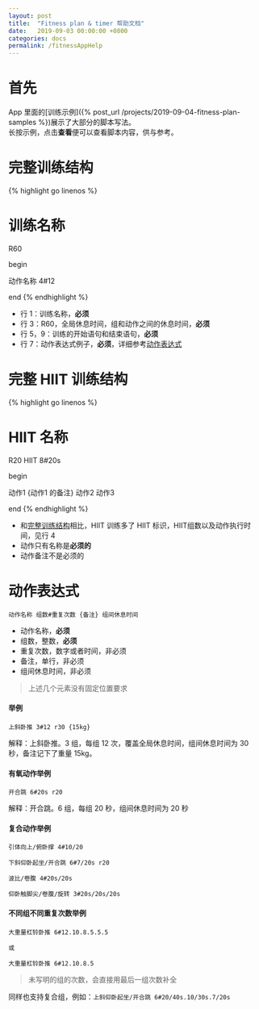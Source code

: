 ```yaml
---
layout: post
title:  "Fitness plan & timer 帮助文档"
date:   2019-09-03 00:00:00 +0800
categories: docs
permalink: /fitnessAppHelp
---
```


# 首先
App 里面的[训练示例]({% post_url /projects/2019-09-04-fitness-plan-samples %})展示了大部分的脚本写法。  
长按示例，点击**查看**便可以查看脚本内容，供与参考。

<a id="complete_training_structure"/>

# 完整训练结构
{% highlight go linenos %}
# 训练名称

R60 

begin 

动作名称 4#12 

end
{% endhighlight %}

- 行 1：训练名称，**必须**
- 行 3：R60，全局休息时间，组和动作之间的休息时间，**必须**
- 行 5，9：训练的开始语句和结束语句，**必须**
- 行 7：动作表达式例子，**必须**，详细参考[动作表达式](#action)


# 完整 HIIT 训练结构
{% highlight go linenos %}
# HIIT 名称

R20 
HIIT 8#20s

begin 

动作1 {动作1 的备注}
动作2
动作3 

end
{% endhighlight %}

- 和[完整训练结构](#complete_training_structure)相比，HIIT 训练多了 HIIT 标识，HIIT组数以及动作执行时间，见行 4
- 动作只有名称是**必须的**
- 动作备注不是必须的

<a id="action" />

# 动作表达式
```
动作名称 组数#重复次数 {备注} 组间休息时间
```
- 动作名称，**必须**
- 组数，整数，**必须**
- 重复次数，数字或者时间，非必须
- 备注，单行，非必须
- 组间休息时间，非必须

> 上述几个元素没有固定位置要求


#### 举例
```
上斜卧推 3#12 r30 {15kg}
```
解释：上斜卧推。3 组，每组 12 次，覆盖全局休息时间，组间休息时间为 30 秒，备注记下了重量 15kg。


#### 有氧动作举例
```
开合跳 6#20s r20
```
解释：开合跳。6 组，每组 20 秒，组间休息时间为 20 秒


#### 复合动作举例
```
引体向上/俯卧撑 4#10/20 

下斜仰卧起坐/开合跳 6#7/20s r20

波比/卷腹 4#20s/20s

仰卧触脚尖/卷腹/旋转 3#20s/20s/20s
```

#### 不同组不同重复次数举例
```
大重量杠铃卧推 6#12.10.8.5.5.5

或

大重量杠铃卧推 6#12.10.8.5
```

> 未写明的组的次数，会直接用最后一组次数补全

同样也支持复合组，例如：`上斜仰卧起坐/开合跳 6#20/40s.10/30s.7/20s`
